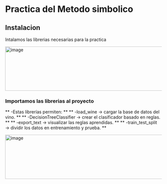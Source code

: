 
# Practica del Metodo simbolico

## Instalacion
Intalamos las librerias necesarias para la practica 

<img width="675" height="142" alt="image" src="https://github.com/user-attachments/assets/57c0a391-650b-4ae1-9e48-ec76ab9c55b6" />

### Importamos las librerias al proyecto 
** -Estas librerías permiten: **
** -load_wine → cargar la base de datos del vino. **
** -DecisionTreeClassifier → crear el clasificador basado en reglas. **
** -export_text → visualizar las reglas aprendidas. **
** -train_test_split → dividir los datos en entrenamiento y prueba. **

<img width="675" height="142" alt="image" src="https://github.com/user-attachments/assets/b6c11f76-3f9d-4792-8eaa-b3e47f2f1982" />







